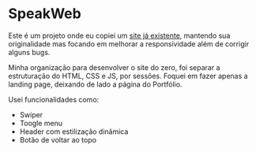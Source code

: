 # SpeakWeb

Este é um projeto onde eu copiei um [site já existente](https://speakweb.com.br/), mantendo sua originalidade mas focando em melhorar a responsividade além de corrigir alguns bugs.

Minha organização para desenvolver o site do zero, foi separar a estruturação do HTML, CSS e JS, por sessões.
Foquei em fazer apenas a landing page, deixando de lado a página do Portfólio.

Usei funcionalidades como:
- Swiper
- Toogle menu
- Header com estilização dinâmica
- Botão de voltar ao topo
